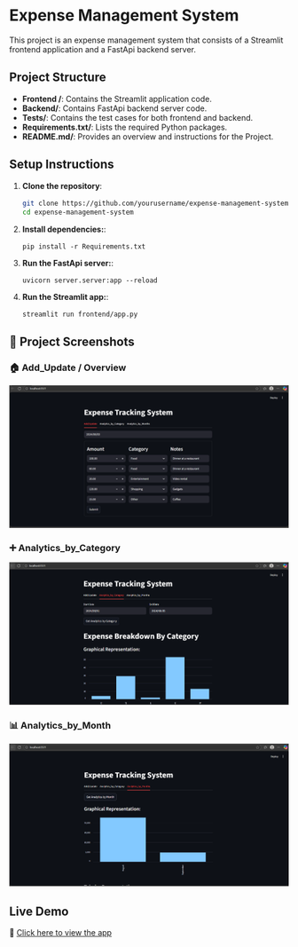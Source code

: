 # Expense Management System

This project is an expense management system that consists of a Streamlit frontend application and a FastApi backend server.

## Project Structure 
- **Frontend /**: Contains the Streamlit application code.
- **Backend/**: Contains FastApi backend server code.
- **Tests/**: Contains the test cases for both frontend and backend.
- **Requirements.txt/**: Lists the required Python packages.
- **README.md/**: Provides an overview and instructions for the Project.

## Setup Instructions

1.  **Clone the repository**:
    ```bash
    git clone https://github.com/yourusername/expense-management-system
    cd expense-management-system
    ```
1.  **Install dependencies:**:
    ```commandline
    pip install -r Requirements.txt
    ```
1.  **Run the FastApi server:**:
    ```commandline
    uvicorn server.server:app --reload
    ```
1.  **Run the Streamlit app:**:
    ```commandline
    streamlit run frontend/app.py
    ```
    
## 📸 Project Screenshots  

### 🏠 Add_Update / Overview  
![Dashboard Screenshot](images/add_update.png)

### ➕ Analytics_by_Category  
![Add Expense Screenshot](images/analytics_category.png)

### 📊 Analytics_by_Month  
![Analytics Screenshot](images/analytics_month.png) 

## Live Demo  
🔗 [Click here to view the app](https://your-live-link.com) 